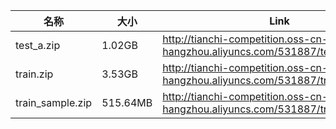 | 名称             | 大小     | Link                                                         |
| ---------------- | -------- | ------------------------------------------------------------ |
| test_a.zip       | 1.02GB   | http://tianchi-competition.oss-cn-hangzhou.aliyuncs.com/531887/test_a.zip |
| train.zip        | 3.53GB   | http://tianchi-competition.oss-cn-hangzhou.aliyuncs.com/531887/train.zip |
| train_sample.zip | 515.64MB | http://tianchi-competition.oss-cn-hangzhou.aliyuncs.com/531887/train_sample.zip |

